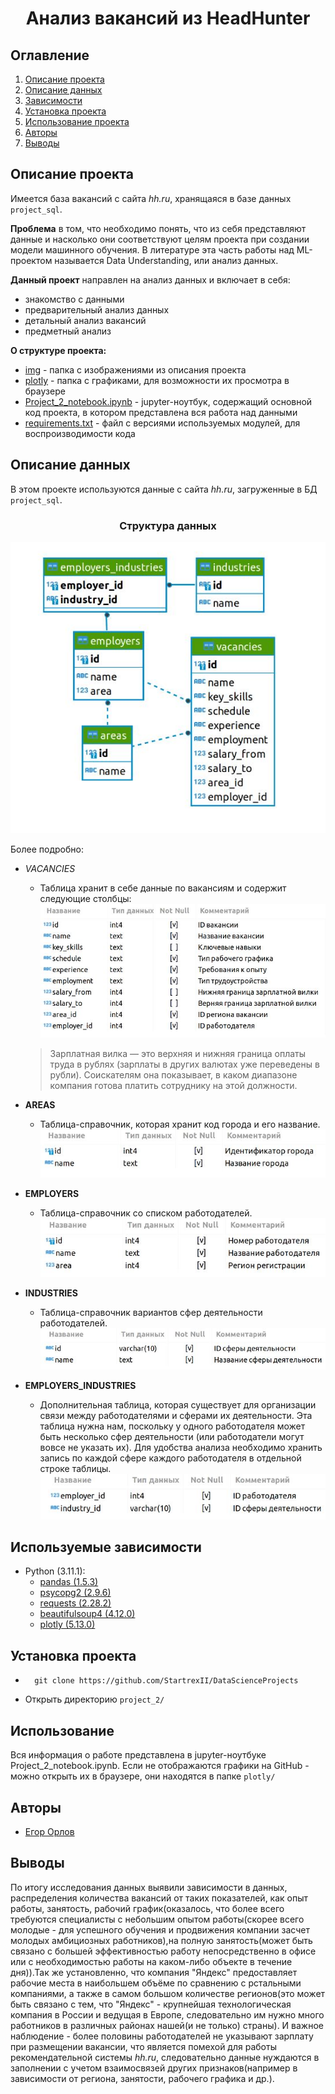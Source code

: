 # <center> Анализ вакансий из HeadHunter

## Оглавление
1. [Описание проекта](#Описание-проекта)
2. [Описание данных](#Описание-данных)
3. [Зависимости](#Используемые-зависимости)
4. [Установка проекта](#Установка-проекта)
5. [Использование проекта](#Использование)
6. [Авторы](#Авторы)
7. [Выводы](#выводы)

## Описание проекта

Имеется база вакансий с сайта _hh.ru_, хранящаяся в базе данных `project_sql`.

**Проблема** в том, что необходимо понять, что из себя представляют данные и насколько они соответствуют целям проекта при создании модели машинного обучения. В литературе эта часть работы над ML-проектом называется Data Understanding, или анализ данных.

**Данный проект** направлен на анализ данных и включает в себя:

* знакомство с данными
* предварительный анализ данных
* детальный анализ вакансий
* предметный анализ

**О структуре проекта:**
* [img](./img) - папка с изображениями из описания проекта
* [plotly](./plotly) - папка с графиками, для возможности их просмотра в браузере 
* [Project_2_notebook.ipynb](./Project_2_notebook.ipynb) - jupyter-ноутбук, содержащий основной код проекта, в котором представлена вся работа над данными
* [requirements.txt](./requirements.txt) - файл с версиями используемых модулей, для воспроизводимости кода


## Описание данных
В этом проекте используются данные с сайта _hh.ru_, загруженные в БД `project_sql`.

### <center> Структура данных
![](./img/dataStructure.JPG)

Более подробно:
* *VACANCIES*
  * Таблица хранит в себе данные по вакансиям и содержит следующие столбцы:
  ![](./img/vacancies.JPG)
  >Зарплатная вилка — это верхняя и нижняя граница оплаты труда в рублях (зарплаты в других валютах уже переведены в рубли). Соискателям она показывает, в каком диапазоне компания готова платить сотруднику на этой должности.

* **AREAS**
  * Таблица-справочник, которая хранит код города и его название.
  ![](./img/areas.JPG)

* **EMPLOYERS**
  * Таблица-справочник со списком работодателей.
  ![](./img/employers.JPG)

* **INDUSTRIES**
  * Таблица-справочник вариантов сфер деятельности работодателей.
  ![](./img/industries.JPG)

* **EMPLOYERS_INDUSTRIES**
  * Дополнительная таблица, которая существует для организации связи между работодателями и сферами их деятельности.
  Эта таблица нужна нам, поскольку у одного работодателя может быть несколько сфер деятельности (или работодатели могут вовсе не указать их). Для удобства анализа необходимо хранить запись по каждой сфере каждого работодателя в отдельной строке таблицы.
  ![](./img/employers_industries.JPG)
## Используемые зависимости
* Python (3.11.1):
    * [pandas (1.5.3)](https://pandas.pydata.org)
    * [psycopg2 (2.9.6)](https://www.psycopg.org)
    * [requests (2.28.2)](https://seaborn.pydata.org)
    * [beautifulsoup4 (4.12.0)](https://www.crummy.com/software/BeautifulSoup/)
    * [plotly (5.13.0)](https://plotly.com/python/)

## Установка проекта

* ```
    git clone https://github.com/StartrexII/DataScienceProjects
    ```
* Открыть директорию  `project_2/`  
                             

## Использование
Вся информация о работе представлена в jupyter-ноутбуке Project_2_notebook.ipynb.
Если не отображаются графики на GitHub - можно открыть их в браузере, они находятся в папке `plotly/`

## Авторы

* [Егор Орлов](https://vk.com/liquidlogic)

## Выводы

По итогу исследования данных выявили зависимости в данных, распределения количества вакансий от таких показателей, как опыт работы, занятость, рабочий график(оказалось, что более всего требуются специалисты с небольшим опытом работы(скорее всего молодые - для успешного обучения и продвижения компании засчет молодых амбициозных работников),на полную занятость(может быть связано с большей эффективностью работу непосредственно в офисе или с необходимостью работы на каком-либо объекте в течение дня)).Так же установленно, что компания "Яндекс" предоставляет рабочие места в наибольшем объёме по сравнению с рстальными компаниями, а также в самом большом количестве регионов(это может быть связано с тем, что "Яндекс" - крупнейшая технологическая компания в России и ведущая в Европе, следовательно им нужно много работников в различных районах нашей(и не только) страны). И важное наблюдение - более половины работодателей не указывают зарплату при размещении вакансии, что является помехой для работы рекомендательной системы _hh.ru_, следовательно данные нуждаются в заполнении с учетом взаимосвязей других признаков(например в зависимости от региона, занятости, рабочего графика и др.).